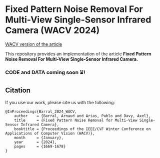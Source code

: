 # Fixed Pattern Noise Removal For Multi-View Single-Sensor Infrared Camera (WACV 2024)

[WACV version  of the article](https://openaccess.thecvf.com/content/WACV2024/papers/Barral_Fixed_Pattern_Noise_Removal_for_Multi-View_Single-Sensor_Infrared_Camera_WACV_2024_paper.pdf)

This repository provides an implementation of the article **Fixed Pattern Noise Removal For Multi-View Single-Sensor Infrared Camera.**

### CODE and DATA coming soon :hourglass:! 




## Citation
If you use our work, please cite us with the following:
```
@InProceedings{Barral_2024_WACV,
    author    = {Barral, Arnaud and Arias, Pablo and Davy, Axel},
    title     = {Fixed Pattern Noise Removal for Multi-View Single-Sensor Infrared Camera},
    booktitle = {Proceedings of the IEEE/CVF Winter Conference on Applications of Computer Vision (WACV)},
    month     = {January},
    year      = {2024},
    pages     = {1669-1678}
}
```
